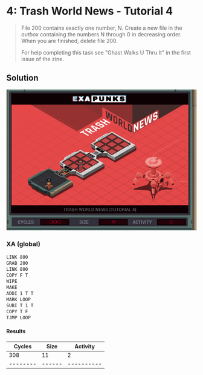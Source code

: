 # 4: Trash World News - Tutorial 4

> File 200 contains exactly one number, N. Create a new file in the *outbox* containing the numbers N through 0 in decreasing order. When you are finished, delete file 200.
> 
> For help completing this task see "Ghast Walks U Thru It" in the first issue of the zine.

## Solution

<div align="center"><img src="EXAPUNKS - TRASH WORLD NEWS (308, 11, 2, 2022-12-05-19-20-08).gif" /></div>

### XA (global)
```exa
LINK 800
GRAB 200
LINK 800
COPY F T
WIPE
MAKE
ADDI 1 T T
MARK LOOP
SUBI T 1 T
COPY T F
TJMP LOOP
```

#### Results
| Cycles | Size | Activity |
|--------|------|----------|
| 308    | 11   | 2        |
|--------|------|----------|
